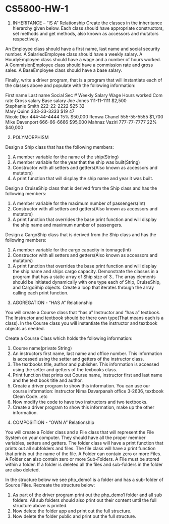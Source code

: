 # CS5800-HW-1

1)	INHERITANCE – “IS A” Relationship
Create the classes in the inheritance hierarchy given below. Each class should have appropriate constructors, set methods and get methods, also known as accessors and mutators respectively. 

An Employee class should have a first name, last name and social security number.
A SalariedEmployee class should have a weekly salary.
A HourlyEmployee class should have a wage and a number of hours worked.
A CommisionEmployee class should have a commission rate and gross sales.
A BaseEmployee class should have a base salary.

Finally, write a driver program, that is a program that will instantiate each of the classes above and populate with the following information:

First name	Last name	Social Sec #	Weekly
Salary	Wage	Hours worked	Com rate	Gross salary	Base salary
Joe 	Jones	111-11-1111	$2,500					
Stephanie	Smith	222-22-2222		$25	32			
Mary	Quinn	333-33-3333		$19	47			
Nicole	Dior	444-44-4444				15%	$50,000	
Renwa	Chanel	555-55-5555	$1,700					
Mike	Davenport	666-66-6666						$95,000
Mahnaz	Vaziri	777-77-7777				22%	$40,000	










2)	POLYMORPHISM

Design a Ship class that has the following members:
1.	A member variable for the name of the ship(String)
2.	A member variable for the year that the ship was built(String)
3.	Constructor with all setters and getters(Also known as accessors and mutators)
4.	A print function that will display the ship name and year it was built.

Design a CruiseShip class that is derived from the Ship class and has the following members:
1.	A member variable for the maximum number of passengers(Int)
2.	Constructor with all setters and getters(Also known as accessors and mutators)
3.	A print function that overrides the base print function and will display the ship name and maximum number of passengers.

Design a CargoShip class that is derived from the Ship class and has the following members:
1.	A member variable for the cargo capacity in tonnage(Int)
2.	Constructor with all setters and getters(Also known as accessors and mutators)
3.	A print function that overrides the base print function and will display the ship name and ships cargo capacity.
Demonstrate the classes in a program that has a static array of Ship size of 3.. The array elements should be initiated dynamically with one type each of Ship, CruiseShip, and CargoShip objects. Create a loop that iterates through the array calling each print function.

3)	AGGREGATION - “HAS A” Relationship

You will create a Course class that “has a” Instructor and “has a” textbook. The Instructor and textbook should be there own type(That means each is a class). In the Course class you will instantiate the instructor and textbook objects as needed.
 
Create a Course Class which holds the following information:
1.	Course name(private String)
2.	An instructors first name, last name and office number. This information is accessed using the setter and getters of the instructor class.
3.	The textbooks title, author and publisher. This information is accessed using the setter and getters of the texbooks class.
4.	Print function that prints out Course name, instructor first and last name and the text book title and author.
5.	Create a driver program to show this information. You can use our course information: Instructor Nima Davarpanah office 3-2636, textbook Clean Code…etc
6.	Now modify the code to have two instructors and two textbooks. 
7.	Create a driver program to show this information, make up the other information.


4)	COMPOSITION - “OWN A” Relationship

You will create a Folder class and a File class that will represent the File System on your computer. They should have all the proper member variables, setters and getters. The folder class will have a print function that prints out all subfolders and files. The file class will have a print function that prints out the name of the file.
A Folder can contain zero or more Files. A Folder can also contain zero or more Sub-Folders.
A File must be stored within a folder. 
If a folder is deleted all the files and sub-folders in the folder are also deleted.

In the structure below we see php_demo1 is a folder and has a sub-folder of Source Files.
Recreate the structure below:
 

1.	As part of the driver program print out the php_demo1 folder and all sub folders. All sub folders should also print out their content until the full structure above is printed.
2.	Now delete the folder app and print out the full structure.
3.	Now delete the folder public and print out the full structure.
